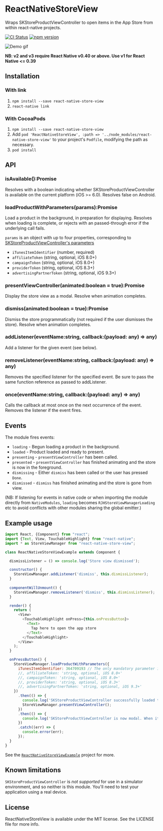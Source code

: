 # ReactNativeStoreView

Wraps SKStoreProductViewController to open items in the App Store from within react-native projects.

[![CI Status](https://travis-ci.org/rh389/react-native-store-view.svg?branch=master)](https://travis-ci.org/rh389/react-native-store-view) [![npm version](https://badge.fury.io/js/react-native-store-view.svg)](https://badge.fury.io/js/react-native-store-view)

![Demo gif](https://i.imgur.com/BlFbKmx.gif)

**NB: v2 and v3 require React Native v0.40 or above. Use v1 for React Native <= 0.39**

## Installation

### With link
1. `npm install --save react-native-store-view`
2. `react-native link`

### With CocoaPods
1. `npm install --save react-native-store-view`
2. Add `pod 'ReactNativeStoreView', :path => '../node_modules/react-native-store-view'` to your project's `Podfile`, modifying the path as necessary.
3. `pod install`

## API

### isAvailable():Promise<boolean>
Resolves with a boolean indicating whether SKStoreProductViewController is available on the current platform (iOS >= 6.0). Resolves false on Android.

### loadProductWithParameters(params):Promise<void>
Load a product in the background, in preparation for displaying. Resolves when loading is complete, or rejects with an passed-through error if the underlying call fails.

`params` is an object with up to four properties, corresponding to [SKStoreProductViewController's parameters](https://developer.apple.com/documentation/storekit/skstoreproductviewcontroller/product_dictionary_keys)
 - `iTunesItemIdentifier` (number, required)
 - `affiliateToken` (string, optional, iOS 8.0+)
 - `campaignToken` (string, optional, iOS 8.0+)
 - `providerToken` (string, optional, iOS 8.3+)
 - `advertisingPartnerToken` (string, optional, iOS 9.3+)

### presentViewController(animated:boolean = true):Promise<void>
Display the store view as a modal. Resolve when animation completes.

### dismiss(animated:boolean = true):Promise<void>
Dismiss the store programmatically (not required if the user dismisses the store). Resolve when animation completes.

### addListener(eventName:string, callback:(payload: any) => any)
Add a listener for the given event (see below).

### removeListener(eventName:string, callback:(payload: any) => any)
Removes the specified listener for the specified event. Be sure to pass the same function reference as passed to addListener.

### once(eventName:string, callback:(payload: any) => any)
Calls the callback at most once on the next occurrence of the event. Removes the listener if the event fires.

## Events

The module fires events:
 - `loading` - Begun loading a product in the background.
 - `loaded` - Product loaded and ready to present.
 - `presenting` - `presentViewController` has been called.
 - `presented` - `presentViewController` has finished animating and the store is now in the foreground.
 - `dismissing` - Either `dismiss` has been called or the user has pressed `Done`.
 - `dismissed` - `dismiss` has finished animating and the store is gone from view.

(NB: If listening for events in native code or when importing the module directly from `NativeModules`, `loading` becomes `RJHStoreViewManagerLoading` etc to avoid conflicts with other modules sharing the global emitter.)

## Example usage

```js
import React, {Component} from "react";
import {Text, View, TouchableHighlight} from "react-native";
import * as StoreViewManager from "react-native-store-view";

class ReactNativeStoreViewExample extends Component {

  dismissListener = () => console.log('Store view dismissed');

  constructor() {
    StoreViewManager.addListener('dismiss', this.dismissListener);
  }
  
  componentWillUnmount() {
    StoreViewManager.removeListener('dismiss', this.dismissListener);
  }

  render() {
    return (
      <View>
        <TouchableHighlight onPress={this.onPressButton}>
          <Text>
            Tap here to open the app store
          </Text>
        </TouchableHighlight>
      </View>
    );
  }

  onPressButton() {
    StoreViewManager.loadProductWithParameters({
      iTunesItemIdentifier: 364709193 // The only mandatory parameter is a numeric App Store ID. This one is iBooks.
      //, affiliateToken: 'string, optional, iOS 8.0+'
      //, campaignToken: 'string, optional, iOS 8.0+'
      //, providerToken: 'string, optional, iOS 8.3+'
      //, advertisingPartnerToken: 'string, optional, iOS 9.3+'
    })
      .then(() => {
        console.log('SKStoreProductViewController successfully loaded the product over the net, but is not yet displaying anything');
        StoreViewManager.presentViewController();
      })
      .then(() => {
        console.log('SKStoreProductViewController is now modal. When it is dismissed, we\'ll return to this view.');
      })
      .catch((err) => {
        console.error(err);
      });
  }
}
```

See the [`ReactNativeStoreViewExample`](https://github.com/rh389/react-native-store-view/tree/master/ReactNativeStoreViewExample) project for more.

## Known limitations
`SKStoreProductViewController` is *not supported* for use in a simulator environment, and so neither is this module. You'll need to test your application using a real device.

## License
ReactNativeStoreView is available under the MIT license. See the LICENSE file for more info.
